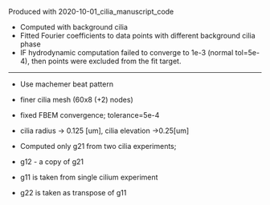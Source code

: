 Produced with 2020-10-01_cilia_manuscript_code

- Computed with background cilia
- Fitted Fourier coefficients to data points with different background cilia phase
- IF hydrodynamic computation failed to converge to 1e-3 (normal tol=5e-4), then points were excluded from the fit target.

---
- Use machemer beat pattern
- finer cilia mesh (60x8 (+2) nodes)
- fixed FBEM convergence; tolerance=5e-4
- cilia radius -> 0.125 [um], cilia elevation ->0.25[um]


- Computed only g21 from two cilia experiments;
- g12 - a copy of g21
- g11 is taken from single cilium experiment
- g22 is taken as transpose of g11
